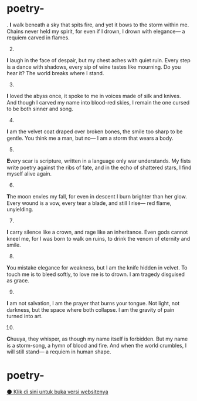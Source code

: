 # poetry-
.
𝐈 walk beneath a sky that spits fire,
and yet it bows to the storm within me.
Chains never held my spirit,
for even if I drown, I drown with elegance—
a requiem carved in flames.

2.
𝐈 laugh in the face of despair,
but my chest aches with quiet ruin.
Every step is a dance with shadows,
every sip of wine tastes like mourning.
Do you hear it? The world breaks where I stand.

3.
𝐈 loved the abyss once,
it spoke to me in voices made of silk and knives.
And though I carved my name into blood-red skies,
I remain the one cursed to be both sinner and song.

4.
𝐈 am the velvet coat draped over broken bones,
the smile too sharp to be gentle.
You think me a man,
but no—
I am a storm that wears a body.

5.
𝐄very scar is scripture,
written in a language only war understands.
My fists write poetry against the ribs of fate,
and in the echo of shattered stars,
I find myself alive again.

6.
𝐓he moon envies my fall,
for even in descent I burn brighter than her glow.
Every wound is a vow,
every tear a blade,
and still I rise—
red flame, unyielding.

7.
𝐈 carry silence like a crown,
and rage like an inheritance.
Even gods cannot kneel me,
for I was born to walk on ruins,
to drink the venom of eternity and smile.

8.
𝐘ou mistake elegance for weakness,
but I am the knife hidden in velvet.
To touch me is to bleed softly,
to love me is to drown.
I am tragedy disguised as grace.

9.
𝐈 am not salvation,
I am the prayer that burns your tongue.
Not light, not darkness,
but the space where both collapse.
I am the gravity of pain turned into art.

10.
𝐂huuya, they whisper,
as though my name itself is forbidden.
But my name is a storm-song,
a hymn of blood and fire.
And when the world crumbles,
I will still stand—
a requiem in human shape.

# poetry-

[🌑 Klik di sini untuk buka versi websitenya](https://naka-chuu.github.io/poetry-/)

